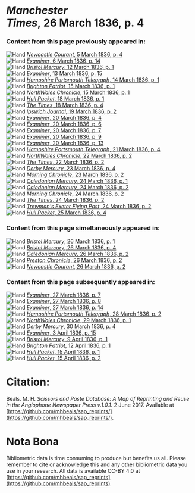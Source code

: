 # *Manchester Times*, 26 March 1836, p. 4  
  
### Content from this page previously appeared in:  
![Hand](http://scissorsandpaste.net/wp-content/uploads/2017/06/smallhandpointer.png) [*Newcastle Courant*, 5 March 1836, p. 4](https://mhbeals.github.io/sap_html/Newcastle-Courant/Newcastle-Courant-5-March-1836-p-4)  
![Hand](http://scissorsandpaste.net/wp-content/uploads/2017/06/smallhandpointer.png) [*Examiner*, 6 March 1836, p. 14](https://mhbeals.github.io/sap_html/Examiner/Examiner-6-March-1836-p-14)  
![Hand](http://scissorsandpaste.net/wp-content/uploads/2017/06/smallhandpointer.png) [*Bristol Mercury*, 12 March 1836, p. 1](https://mhbeals.github.io/sap_html/Bristol-Mercury/Bristol-Mercury-12-March-1836-p-1)  
![Hand](http://scissorsandpaste.net/wp-content/uploads/2017/06/smallhandpointer.png) [*Examiner*, 13 March 1836, p. 15](https://mhbeals.github.io/sap_html/Examiner/Examiner-13-March-1836-p-15)  
![Hand](http://scissorsandpaste.net/wp-content/uploads/2017/06/smallhandpointer.png) [*Hampshire Portsmouth Telegraph*, 14 March 1836, p. 1](https://mhbeals.github.io/sap_html/Hampshire-Portsmouth-Telegraph/Hampshire-Portsmouth-Telegraph-14-March-1836-p-1)  
![Hand](http://scissorsandpaste.net/wp-content/uploads/2017/06/smallhandpointer.png) [*Brighton Patriot*, 15 March 1836, p. 1](https://mhbeals.github.io/sap_html/Brighton-Patriot/Brighton-Patriot-15-March-1836-p-1)  
![Hand](http://scissorsandpaste.net/wp-content/uploads/2017/06/smallhandpointer.png) [*NorthWales Chronicle*, 15 March 1836, p. 1](https://mhbeals.github.io/sap_html/NorthWales-Chronicle/NorthWales-Chronicle-15-March-1836-p-1)  
![Hand](http://scissorsandpaste.net/wp-content/uploads/2017/06/smallhandpointer.png) [*Hull Packet*, 18 March 1836, p. 1](https://mhbeals.github.io/sap_html/Hull-Packet/Hull-Packet-18-March-1836-p-1)  
![Hand](http://scissorsandpaste.net/wp-content/uploads/2017/06/smallhandpointer.png) [*The Times*, 18 March 1836, p. 4](https://mhbeals.github.io/sap_html/The-Times/The-Times-18-March-1836-p-4)  
![Hand](http://scissorsandpaste.net/wp-content/uploads/2017/06/smallhandpointer.png) [*Ipswich Journal*, 19 March 1836, p. 2](https://mhbeals.github.io/sap_html/Ipswich-Journal/Ipswich-Journal-19-March-1836-p-2)  
![Hand](http://scissorsandpaste.net/wp-content/uploads/2017/06/smallhandpointer.png) [*Examiner*, 20 March 1836, p. 4](https://mhbeals.github.io/sap_html/Examiner/Examiner-20-March-1836-p-4)  
![Hand](http://scissorsandpaste.net/wp-content/uploads/2017/06/smallhandpointer.png) [*Examiner*, 20 March 1836, p. 6](https://mhbeals.github.io/sap_html/Examiner/Examiner-20-March-1836-p-6)  
![Hand](http://scissorsandpaste.net/wp-content/uploads/2017/06/smallhandpointer.png) [*Examiner*, 20 March 1836, p. 7](https://mhbeals.github.io/sap_html/Examiner/Examiner-20-March-1836-p-7)  
![Hand](http://scissorsandpaste.net/wp-content/uploads/2017/06/smallhandpointer.png) [*Examiner*, 20 March 1836, p. 9](https://mhbeals.github.io/sap_html/Examiner/Examiner-20-March-1836-p-9)  
![Hand](http://scissorsandpaste.net/wp-content/uploads/2017/06/smallhandpointer.png) [*Examiner*, 20 March 1836, p. 13](https://mhbeals.github.io/sap_html/Examiner/Examiner-20-March-1836-p-13)  
![Hand](http://scissorsandpaste.net/wp-content/uploads/2017/06/smallhandpointer.png) [*Hampshire Portsmouth Telegraph*, 21 March 1836, p. 4](https://mhbeals.github.io/sap_html/Hampshire-Portsmouth-Telegraph/Hampshire-Portsmouth-Telegraph-21-March-1836-p-4)  
![Hand](http://scissorsandpaste.net/wp-content/uploads/2017/06/smallhandpointer.png) [*NorthWales Chronicle*, 22 March 1836, p. 2](https://mhbeals.github.io/sap_html/NorthWales-Chronicle/NorthWales-Chronicle-22-March-1836-p-2)  
![Hand](http://scissorsandpaste.net/wp-content/uploads/2017/06/smallhandpointer.png) [*The Times*, 22 March 1836, p. 2](https://mhbeals.github.io/sap_html/The-Times/The-Times-22-March-1836-p-2)  
![Hand](http://scissorsandpaste.net/wp-content/uploads/2017/06/smallhandpointer.png) [*Derby Mercury*, 23 March 1836, p. 4](https://mhbeals.github.io/sap_html/Derby-Mercury/Derby-Mercury-23-March-1836-p-4)  
![Hand](http://scissorsandpaste.net/wp-content/uploads/2017/06/smallhandpointer.png) [*Morning Chronicle*, 23 March 1836, p. 2](https://mhbeals.github.io/sap_html/Morning-Chronicle/Morning-Chronicle-23-March-1836-p-2)  
![Hand](http://scissorsandpaste.net/wp-content/uploads/2017/06/smallhandpointer.png) [*Caledonian Mercury*, 24 March 1836, p. 1](https://mhbeals.github.io/sap_html/Caledonian-Mercury/Caledonian-Mercury-24-March-1836-p-1)  
![Hand](http://scissorsandpaste.net/wp-content/uploads/2017/06/smallhandpointer.png) [*Caledonian Mercury*, 24 March 1836, p. 2](https://mhbeals.github.io/sap_html/Caledonian-Mercury/Caledonian-Mercury-24-March-1836-p-2)  
![Hand](http://scissorsandpaste.net/wp-content/uploads/2017/06/smallhandpointer.png) [*Morning Chronicle*, 24 March 1836, p. 2](https://mhbeals.github.io/sap_html/Morning-Chronicle/Morning-Chronicle-24-March-1836-p-2)  
![Hand](http://scissorsandpaste.net/wp-content/uploads/2017/06/smallhandpointer.png) [*The Times*, 24 March 1836, p. 2](https://mhbeals.github.io/sap_html/The-Times/The-Times-24-March-1836-p-2)  
![Hand](http://scissorsandpaste.net/wp-content/uploads/2017/06/smallhandpointer.png) [*Trewman's Exeter Flying Post*, 24 March 1836, p. 2](https://mhbeals.github.io/sap_html/Trewman's-Exeter-Flying-Post/Trewman's-Exeter-Flying-Post-24-March-1836-p-2)  
![Hand](http://scissorsandpaste.net/wp-content/uploads/2017/06/smallhandpointer.png) [*Hull Packet*, 25 March 1836, p. 4](https://mhbeals.github.io/sap_html/Hull-Packet/Hull-Packet-25-March-1836-p-4)  
  
### Content from this page simeltaneously appeared in:  
![Hand](http://scissorsandpaste.net/wp-content/uploads/2017/06/smallhandpointer.png) [*Bristol Mercury*, 26 March 1836, p. 1](https://mhbeals.github.io/sap_html/Bristol-Mercury/Bristol-Mercury-26-March-1836-p-1)  
![Hand](http://scissorsandpaste.net/wp-content/uploads/2017/06/smallhandpointer.png) [*Bristol Mercury*, 26 March 1836, p. 4](https://mhbeals.github.io/sap_html/Bristol-Mercury/Bristol-Mercury-26-March-1836-p-4)  
![Hand](http://scissorsandpaste.net/wp-content/uploads/2017/06/smallhandpointer.png) [*Caledonian Mercury*, 26 March 1836, p. 2](https://mhbeals.github.io/sap_html/Caledonian-Mercury/Caledonian-Mercury-26-March-1836-p-2)  
![Hand](http://scissorsandpaste.net/wp-content/uploads/2017/06/smallhandpointer.png) [*Preston Chronicle*, 26 March 1836, p. 2](https://mhbeals.github.io/sap_html/Preston-Chronicle/Preston-Chronicle-26-March-1836-p-2)  
![Hand](http://scissorsandpaste.net/wp-content/uploads/2017/06/smallhandpointer.png) [*Newcastle Courant*, 26 March 1836, p. 2](https://mhbeals.github.io/sap_html/Newcastle-Courant/Newcastle-Courant-26-March-1836-p-2)  
  
### Content from this page subsequently appeared in:  
![Hand](http://scissorsandpaste.net/wp-content/uploads/2017/06/smallhandpointer.png) [*Examiner*, 27 March 1836, p. 7](https://mhbeals.github.io/sap_html/Examiner/Examiner-27-March-1836-p-7)  
![Hand](http://scissorsandpaste.net/wp-content/uploads/2017/06/smallhandpointer.png) [*Examiner*, 27 March 1836, p. 8](https://mhbeals.github.io/sap_html/Examiner/Examiner-27-March-1836-p-8)  
![Hand](http://scissorsandpaste.net/wp-content/uploads/2017/06/smallhandpointer.png) [*Examiner*, 27 March 1836, p. 14](https://mhbeals.github.io/sap_html/Examiner/Examiner-27-March-1836-p-14)  
![Hand](http://scissorsandpaste.net/wp-content/uploads/2017/06/smallhandpointer.png) [*Hampshire Portsmouth Telegraph*, 28 March 1836, p. 2](https://mhbeals.github.io/sap_html/Hampshire-Portsmouth-Telegraph/Hampshire-Portsmouth-Telegraph-28-March-1836-p-2)  
![Hand](http://scissorsandpaste.net/wp-content/uploads/2017/06/smallhandpointer.png) [*NorthWales Chronicle*, 29 March 1836, p. 1](https://mhbeals.github.io/sap_html/NorthWales-Chronicle/NorthWales-Chronicle-29-March-1836-p-1)  
![Hand](http://scissorsandpaste.net/wp-content/uploads/2017/06/smallhandpointer.png) [*Derby Mercury*, 30 March 1836, p. 4](https://mhbeals.github.io/sap_html/Derby-Mercury/Derby-Mercury-30-March-1836-p-4)  
![Hand](http://scissorsandpaste.net/wp-content/uploads/2017/06/smallhandpointer.png) [*Examiner*, 3 April 1836, p. 15](https://mhbeals.github.io/sap_html/Examiner/Examiner-3-April-1836-p-15)  
![Hand](http://scissorsandpaste.net/wp-content/uploads/2017/06/smallhandpointer.png) [*Bristol Mercury*, 9 April 1836, p. 1](https://mhbeals.github.io/sap_html/Bristol-Mercury/Bristol-Mercury-9-April-1836-p-1)  
![Hand](http://scissorsandpaste.net/wp-content/uploads/2017/06/smallhandpointer.png) [*Brighton Patriot*, 12 April 1836, p. 1](https://mhbeals.github.io/sap_html/Brighton-Patriot/Brighton-Patriot-12-April-1836-p-1)  
![Hand](http://scissorsandpaste.net/wp-content/uploads/2017/06/smallhandpointer.png) [*Hull Packet*, 15 April 1836, p. 1](https://mhbeals.github.io/sap_html/Hull-Packet/Hull-Packet-15-April-1836-p-1)  
![Hand](http://scissorsandpaste.net/wp-content/uploads/2017/06/smallhandpointer.png) [*Hull Packet*, 15 April 1836, p. 2](https://mhbeals.github.io/sap_html/Hull-Packet/Hull-Packet-15-April-1836-p-2)  


# Citation: 

Beals. M. H. *Scissors and Paste Database: A Map of Reprinting and Reuse in the Anglophone Newspaper Press v.1.0.1.* 2 June 2017. Available at [https://github.com/mhbeals/sap_reprints/](https://github.com/mhbeals/sap_reprints/). 

# Nota Bona

Bibliometric data is time consuming to produce but benefits us all. Please remember to cite or acknowledge this and any other bibliometric data you use in your research. All data is available CC-BY 4.0 at [https://github.com/mhbeals/sap_reprints](https://github.com/mhbeals/sap_reprints)